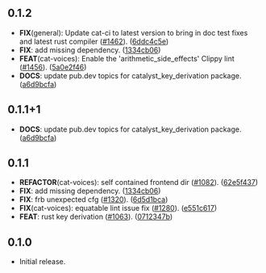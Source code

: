 ## 0.1.2

 - **FIX**(general): Update cat-ci to latest version to bring in doc test fixes and latest rust compiler ([#1462](https://github.com/input-output-hk/catalyst-voices/issues/1462)). ([6ddc4c5e](https://github.com/input-output-hk/catalyst-voices/commit/6ddc4c5ea6e5e93a0042e188982505ba25cccf76))
 - **FIX**: add missing dependency. ([1334cb06](https://github.com/input-output-hk/catalyst-voices/commit/1334cb066877b2507af2e469f31b6c3549181146))
 - **FEAT**(cat-voices): Enable the 'arithmetic_side_effects' Clippy lint ([#1456](https://github.com/input-output-hk/catalyst-voices/issues/1456)). ([5a0e2f46](https://github.com/input-output-hk/catalyst-voices/commit/5a0e2f46859b44ff325d47ca0eb90d4fa904d125))
 - **DOCS**: update pub.dev topics for catalyst_key_derivation package. ([a6d9bcfa](https://github.com/input-output-hk/catalyst-voices/commit/a6d9bcfa451cbb8d0ded9659e63fbfa290416480))

## 0.1.1+1

 - **DOCS**: update pub.dev topics for catalyst_key_derivation package. ([a6d9bcfa](https://github.com/input-output-hk/catalyst-voices/commit/a6d9bcfa451cbb8d0ded9659e63fbfa290416480))

## 0.1.1

 - **REFACTOR**(cat-voices): self contained frontend dir ([#1082](https://github.com/input-output-hk/catalyst-voices/issues/1082)). ([62e5f437](https://github.com/input-output-hk/catalyst-voices/commit/62e5f43778fab323d7c1e4ebab4b5e89c1ba0cb5))
 - **FIX**: add missing dependency. ([1334cb06](https://github.com/input-output-hk/catalyst-voices/commit/1334cb066877b2507af2e469f31b6c3549181146))
 - **FIX**: frb unexpected cfg ([#1320](https://github.com/input-output-hk/catalyst-voices/issues/1320)). ([6d5d1bca](https://github.com/input-output-hk/catalyst-voices/commit/6d5d1bcace01757b72698635db2ee8e953d445f2))
 - **FIX**(cat-voices): equatable lint issue fix ([#1280](https://github.com/input-output-hk/catalyst-voices/issues/1280)). ([e551c617](https://github.com/input-output-hk/catalyst-voices/commit/e551c61702ab4a229c88119a43611a42516b2665))
 - **FEAT**: rust key derivation ([#1063](https://github.com/input-output-hk/catalyst-voices/issues/1063)). ([0712347b](https://github.com/input-output-hk/catalyst-voices/commit/0712347b1e6e85d67b43d1733650d62d1c9d7c94))

## 0.1.0

* Initial release.
